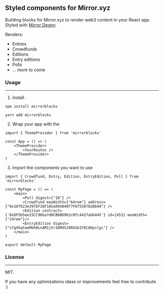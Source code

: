 ## Styled components for Mirror.xyz 
Building blocks for Mirror.xyz to render web3 content in your React app. 
Styled with [Mirror Degen](https://github.com/mirror-xyz/degen).

Renders:
- Entries 
- Crowdfunds
- Editions
- Entry editions 
- Polls 
- ... more to come 

### Usage 
___

1. Install  .
```
npm install mirrorblocks 
```
```
yarn add mirrorblocks 
```
2. Wrap your app with the <ThemeProvider>
```
import { ThemeProvider } from 'mirrorblocks'

const App = () => (
    <ThemeProvider>
        <YourRoutes />
    </ThemeProvider>
)
```

3. Import the components you want to use
```
import { Crowdfund, Entry, Edition, EntryEdition, Poll } from 'mirrorblocks'

const MyPage = () => (
    <main>
        <Poll digest={"18"} />
        <Crowdfund maxWidth={"64rem"} address={"0x18f623e397EF28F1A5a094840f7F6f5587828b94"} />
        <Edition contract={'0xDF5b5ee15CC96ba7d0CB6BD9b2c0fc4417ab6445'} id={453} maxWidth={"24rem"}/>
        <EntryEdition digest={"sfgXhqtwwMkhHLnAM1jVr16MdSJ4RGSb1Y6CAKpslgc"} />
    </main>
)

export default MyPage
```

### License
___

MIT.

If you have any optimizations ideas or improvements feel free to contribute :) 
